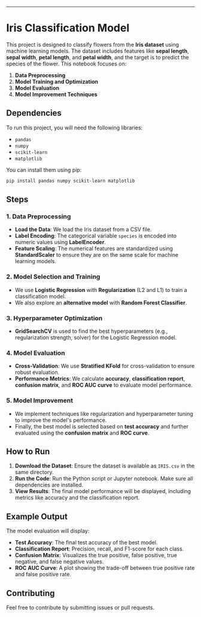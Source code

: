 
---

# Iris Classification Model

This project is designed to classify flowers from the **Iris dataset** using machine learning models. The dataset includes features like **sepal length**, **sepal width**, **petal length**, and **petal width**, and the target is to predict the species of the flower. This notebook focuses on:

1. **Data Preprocessing**
2. **Model Training and Optimization**
3. **Model Evaluation**
4. **Model Improvement Techniques**

## Dependencies

To run this project, you will need the following libraries:

- `pandas`
- `numpy`
- `scikit-learn`
- `matplotlib`

You can install them using pip:

```bash
pip install pandas numpy scikit-learn matplotlib
```

## Steps

### 1. Data Preprocessing
   - **Load the Data**: We load the Iris dataset from a CSV file.
   - **Label Encoding**: The categorical variable `species` is encoded into numeric values using **LabelEncoder**.
   - **Feature Scaling**: The numerical features are standardized using **StandardScaler** to ensure they are on the same scale for machine learning models.

### 2. Model Selection and Training
   - We use **Logistic Regression** with **Regularization** (L2 and L1) to train a classification model.
   - We also explore an **alternative model** with **Random Forest Classifier**.

### 3. Hyperparameter Optimization
   - **GridSearchCV** is used to find the best hyperparameters (e.g., regularization strength, solver) for the Logistic Regression model.

### 4. Model Evaluation
   - **Cross-Validation**: We use **Stratified KFold** for cross-validation to ensure robust evaluation.
   - **Performance Metrics**: We calculate **accuracy**, **classification report**, **confusion matrix**, and **ROC AUC curve** to evaluate model performance.

### 5. Model Improvement
   - We implement techniques like regularization and hyperparameter tuning to improve the model's performance.
   - Finally, the best model is selected based on **test accuracy** and further evaluated using the **confusion matrix** and **ROC curve**.

## How to Run

1. **Download the Dataset**: Ensure the dataset is available as `IRIS.csv` in the same directory.
2. **Run the Code**: Run the Python script or Jupyter notebook. Make sure all dependencies are installed.
3. **View Results**: The final model performance will be displayed, including metrics like accuracy and the classification report.

## Example Output

The model evaluation will display:

- **Test Accuracy**: The final test accuracy of the best model.
- **Classification Report**: Precision, recall, and F1-score for each class.
- **Confusion Matrix**: Visualizes the true positive, false positive, true negative, and false negative values.
- **ROC AUC Curve**: A plot showing the trade-off between true positive rate and false positive rate.

## Contributing

Feel free to contribute by submitting issues or pull requests.

